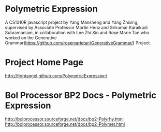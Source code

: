 Polymetric Expression
====================
A CS1010R javascript project by Yang Mansheng and Yang Zhixing, supervised by Associate Professor Martin Henz 
and Srikumar Karaikudi Subramaniam, in collaboration with Lee Zhi Xin and Rose Marie Tan who worked on the 
Generative Grammar(https://github.com/rosemarietan/GenerativeGrammar/) Project.

Project Home Page
====================
http://fightangel.github.com/PolymetricExpression/

Bol Processor BP2 Docs - Polymetric Expression
====================
http://bolprocessor.sourceforge.net/docs/bp2-Polyrhy.html
http://bolprocessor.sourceforge.net/docs/bp2-Polymet.html